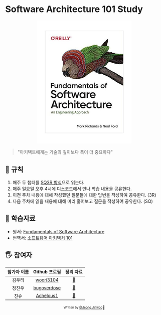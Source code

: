 # Software Architecture 101 Study

<div align="center">
  <img src="./thumbnail.jpeg" alt="Fundamentals of Software Architecture" width="300">
</div>

> "아키텍트에게는 기술의 깊이보다 폭이 더 중요하다"

## 🚧 규칙

1. 매주 두 챕터를 [SQ3R 방식](https://m.blog.naver.com/PostView.naver?isHttpsRedirect=true&blogId=lmajo2000&logNo=140201059426)으로 읽는다.
2. 매주 일요일 오후 4시에 디스코드에서 만나 학습 내용을 공유한다.
3. 이전 주차 내용에 대해 작성했던 질문들에 대한 답변을 작성하여 공유한다. (3R)
4. 다음 주차에 읽을 내용에 대해 미리 훑어보고 질문을 작성하여 공유한다. (SQ)

## 📝 학습자료

- 원서: [Fundamentals of Software Architecture](https://product.kyobobook.co.kr/detail/S000028954419)
- 번역서: [소프트웨어 아키텍처 101](https://ridibooks.com/books/443000966)

## 🖐 참여자

| 참가자 이름 |                 Github 프로필                 |            정리 자료            |
| :---------: | :-------------------------------------------: | :-----------------------------: |
|   김우리    |   [woori3104](https://github.com/woori3104)   |  [:link:](woori3104/README.md)  |
|   정진우    | [bugoverdose](https://github.com/bugoverdose) | [:link:](bugoverdose/README.md) |
|    친슈     |   [Achelous1](https://github.com/Achelous1)   |  [:link:](Achelous1/README.md)  |

<div align="center">

<sub><sup>Written by <a href="https://github.com/bugoverdose">@Jeong Jinwoo</a></sup></sub><small>🍕</small>

</div>
